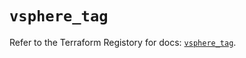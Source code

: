 # `vsphere_tag`

Refer to the Terraform Registory for docs: [`vsphere_tag`](https://registry.terraform.io/providers/hashicorp/vsphere/2.6.0/docs/resources/tag).
